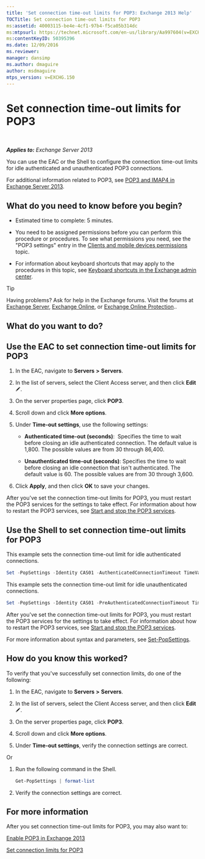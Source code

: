 ```yaml
---
title: 'Set connection time-out limits for POP3: Exchange 2013 Help'
TOCTitle: Set connection time-out limits for POP3
ms:assetid: 40003115-be4e-4cf1-97b4-f5ca05b314dc
ms:mtpsurl: https://technet.microsoft.com/en-us/library/Aa997604(v=EXCHG.150)
ms:contentKeyID: 50395396
ms.date: 12/09/2016
ms.reviewer: 
manager: dansimp
ms.author: dmaguire
author: msdmaguire
mtps_version: v=EXCHG.150
---
```


# Set connection time-out limits for POP3

 

_**Applies to:** Exchange Server 2013_


You can use the EAC or the Shell to configure the connection time-out limits for idle authenticated and unauthenticated POP3 connections.

For additional information related to POP3, see [POP3 and IMAP4 in Exchange Server 2013](pop3-and-imap4-in-exchange-server-2013-exchange-2013-help.md).

## What do you need to know before you begin?

  - Estimated time to complete: 5 minutes.

  - You need to be assigned permissions before you can perform this procedure or procedures. To see what permissions you need, see the "POP3 settings" entry in the [Clients and mobile devices permissions](clients-and-mobile-devices-permissions-exchange-2013-help.md) topic.

  - For information about keyboard shortcuts that may apply to the procedures in this topic, see [Keyboard shortcuts in the Exchange admin center](keyboard-shortcuts-in-the-exchange-admin-center-2013-help.md).


> [!TIP]
> Having problems? Ask for help in the Exchange forums. Visit the forums at <A href="https://go.microsoft.com/fwlink/p/?linkid=60612">Exchange Server</A>, <A href="https://go.microsoft.com/fwlink/p/?linkid=267542">Exchange Online</A>, or <A href="https://go.microsoft.com/fwlink/p/?linkid=285351">Exchange Online Protection</A>..



## What do you want to do?

## Use the EAC to set connection time-out limits for POP3

1.  In the EAC, navigate to **Servers** **\>** **Servers**.

2.  In the list of servers, select the Client Access server, and then click **Edit** ![Edit icon](images/JJ218640.6f53ccb2-1f13-4c02-bea0-30690e6ea71d(EXCHG.150).gif "Edit icon").

3.  On the server properties page, click **POP3**.

4.  Scroll down and click **More options**.

5.  Under **Time-out settings**, use the following settings:
    
      - **Authenticated time-out (seconds)**:  Specifies the time to wait before closing an idle authenticated connection. The default value is 1,800. The possible values are from 30 through 86,400.
    
      - **Unauthenticated time-out (seconds)**: Specifies the time to wait before closing an idle connection that isn't authenticated. The default value is 60. The possible values are from 30 through 3,600.

6.  Click **Apply**, and then click **OK** to save your changes.

After you've set the connection time-out limits for POP3, you must restart the POP3 services for the settings to take effect. For information about how to restart the POP3 services, see [Start and stop the POP3 services](start-and-stop-the-pop3-services-exchange-2013-help.md).

## Use the Shell to set connection time-out limits for POP3

This example sets the connection time-out limit for idle authenticated connections.

```powershell
Set -PopSettings -Identity CAS01 -AuthenticatedConnectionTimeout TimeValue
```

This example sets the connection time-out limit for idle unauthenticated connections.

```powershell
Set -PopSettings -Identity CAS01 -PreAuthenticatedConnectionTimeout TimeValue
```

After you've set the connection time-out limits for POP3, you must restart the POP3 services for the settings to take effect. For information about how to restart the POP3 services, see [Start and stop the POP3 services](start-and-stop-the-pop3-services-exchange-2013-help.md).

For more information about syntax and parameters, see [Set-PopSettings](https://technet.microsoft.com/en-us/library/aa997154\(v=exchg.150\)).

## How do you know this worked?

To verify that you've successfully set connection limits, do one of the following:

1.  In the EAC, navigate to **Servers** **\>** **Servers**.

2.  In the list of servers, select the Client Access server, and then click **Edit** ![Edit icon](images/JJ218640.6f53ccb2-1f13-4c02-bea0-30690e6ea71d(EXCHG.150).gif "Edit icon").

3.  On the server properties page, click **POP3**.

4.  Scroll down and click **More options**.

5.  Under **Time-out settings**, verify the connection settings are correct.

Or

1.  Run the following command in the Shell.
    
    ```powershell
    Get-PopSettings | format-list
    ```

2.  Verify the connection settings are correct.

## For more information

After you set connection time-out limits for POP3, you may also want to:

[Enable POP3 in Exchange 2013](enable-pop3-in-exchange-2013-exchange-2013-help.md)

[Set connection limits for POP3](set-connection-limits-for-pop3-exchange-2013-help.md)

